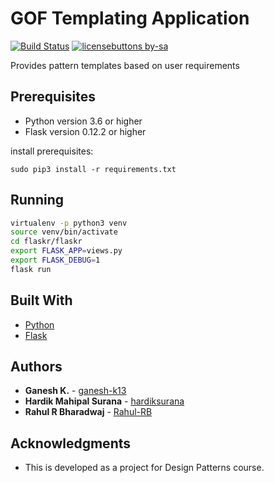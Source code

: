 # GOF Templating Application

[![Build Status](https://travis-ci.org/ganesh-k13/GOF-Templates.svg?branch=master)](https://travis-ci.org/ganesh-k13/GOF-Templates) [![licensebuttons by-sa](https://licensebuttons.net/l/by-sa/3.0/88x31.png)](https://creativecommons.org/licenses/by-sa/4.0)

Provides pattern templates based on user requirements 

## Prerequisites

* Python version 3.6 or higher
* Flask version 0.12.2 or higher

install prerequisites:
```
sudo pip3 install -r requirements.txt
```

## Running

```bash
virtualenv -p python3 venv
source venv/bin/activate
cd flaskr/flaskr
export FLASK_APP=views.py
export FLASK_DEBUG=1
flask run
```

## Built With

* [Python](https://docs.python.org/3/)
* [Flask](http://flask.pocoo.org/)

## Authors

* **Ganesh K.** - [ganesh-k13](https://github.com/ganesh-k13)
* **Hardik Mahipal Surana** - [hardiksurana](https://github.com/hardiksurana)
* **Rahul R Bharadwaj** - [Rahul-RB](https://github.com/Rahul-RB)


## Acknowledgments

* This is developed as a project for Design Patterns course.
